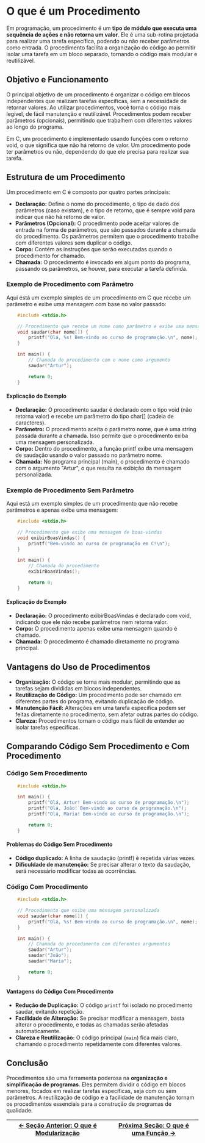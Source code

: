 # O que é um Procedimento

Em programação, um procedimento é um **tipo de módulo que executa uma sequência de ações e não retorna um valor**. Ele é uma sub-rotina projetada para realizar uma tarefa específica, podendo ou não receber parâmetros como entrada. O procedimento facilita a organização do código ao permitir isolar uma tarefa em um bloco separado, tornando o código mais modular e reutilizável.

## Objetivo e Funcionamento

O principal objetivo de um procedimento é organizar o código em blocos independentes que realizam tarefas específicas, sem a necessidade de retornar valores. Ao utilizar procedimentos, você torna o código mais legível, de fácil manutenção e reutilizável. Procedimentos podem receber parâmetros (opcionais), permitindo que trabalhem com diferentes valores ao longo do programa.

Em C, um procedimento é implementado usando funções com o retorno void, o que significa que não há retorno de valor. Um procedimento pode ter parâmetros ou não, dependendo do que ele precisa para realizar sua tarefa.

## Estrutura de um Procedimento

Um procedimento em C é composto por quatro partes principais:

-   **Declaração:** Define o nome do procedimento, o tipo de dado dos parâmetros (caso existam), e o tipo de retorno, que é sempre void para indicar que não há retorno de valor.
-   **Parâmetros (Opcional):** O procedimento pode aceitar valores de entrada na forma de parâmetros, que são passados durante a chamada do procedimento. Os parâmetros permitem que o procedimento trabalhe com diferentes valores sem duplicar o código.
-   **Corpo:** Contém as instruções que serão executadas quando o procedimento for chamado.
-   **Chamada:** O procedimento é invocado em algum ponto do programa, passando os parâmetros, se houver, para executar a tarefa definida.

### Exemplo de Procedimento com Parâmetro

Aqui está um exemplo simples de um procedimento em C que recebe um parâmetro e exibe uma mensagem com base no valor passado:

```c
    #include <stdio.h>

    // Procedimento que recebe um nome como parâmetro e exibe uma mensagem
    void saudar(char nome[]) {
        printf("Olá, %s! Bem-vindo ao curso de programação.\n", nome);
    }

    int main() {
        // Chamada do procedimento com o nome como argumento
        saudar("Artur");

        return 0;
    }
```

#### Explicação do Exemplo

-   **Declaração:** O procedimento saudar é declarado com o tipo void (não retorna valor) e recebe um parâmetro do tipo char[] (cadeia de caracteres).
-   **Parâmetro:** O procedimento aceita o parâmetro nome, que é uma string passada durante a chamada. Isso permite que o procedimento exiba uma mensagem personalizada.
-   **Corpo:** Dentro do procedimento, a função printf exibe uma mensagem de saudação usando o valor passado no parâmetro nome.
-   **Chamada:** No programa principal (main), o procedimento é chamado com o argumento "Artur", o que resulta na exibição da mensagem personalizada.

### Exemplo de Procedimento Sem Parâmetro

Aqui está um exemplo simples de um procedimento que não recebe parâmetros e apenas exibe uma mensagem:

```c
    #include <stdio.h>

    // Procedimento que exibe uma mensagem de boas-vindas
    void exibirBoasVindas() {
        printf("Bem-vindo ao curso de programação em C!\n");
    }

    int main() {
        // Chamada do procedimento
        exibirBoasVindas();

        return 0;
    }
```

#### Explicação do Exemplo

-   **Declaração:** O procedimento exibirBoasVindas é declarado com void, indicando que ele não recebe parâmetros nem retorna valor.
-   **Corpo:** O procedimento apenas exibe uma mensagem quando é chamado.
-   **Chamada:** O procedimento é chamado diretamente no programa principal.

## Vantagens do Uso de Procedimentos

-   **Organização:** O código se torna mais modular, permitindo que as tarefas sejam divididas em blocos independentes.
-   **Reutilização de Código:** Um procedimento pode ser chamado em diferentes partes do programa, evitando duplicação de código.
-   **Manutenção Fácil:** Alterações em uma tarefa específica podem ser feitas diretamente no procedimento, sem afetar outras partes do código.
-   **Clareza:** Procedimentos tornam o código mais fácil de entender ao isolar tarefas específicas.

## Comparando Código Sem Procedimento e Com Procedimento

### Código Sem Procedimento

```c
    #include <stdio.h>

    int main() {
        printf("Olá, Artur! Bem-vindo ao curso de programação.\n");
        printf("Olá, João! Bem-vindo ao curso de programação.\n");
        printf("Olá, Maria! Bem-vindo ao curso de programação.\n");

        return 0;
    }
```

#### Problemas do Código Sem Procedimento

-   **Código duplicado:** A linha de saudação (printf) é repetida várias vezes.
-   **Dificuldade de manutenção:** Se precisar alterar o texto da saudação, será necessário modificar todas as ocorrências.

### Código Com Procedimento

```c
    #include <stdio.h>

    // Procedimento que exibe uma mensagem personalizada
    void saudar(char nome[]) {
        printf("Olá, %s! Bem-vindo ao curso de programação.\n", nome);
    }

    int main() {
        // Chamada do procedimento com diferentes argumentos
        saudar("Artur");
        saudar("João");
        saudar("Maria");

        return 0;
    }
```

#### Vantagens do Código Com Procedimento

-   **Redução de Duplicação:** O código `printf` foi isolado no procedimento saudar, evitando repetição.
-   **Facilidade de Alteração:** Se precisar modificar a mensagem, basta alterar o procedimento, e todas as chamadas serão afetadas automaticamente.
-   **Clareza e Reutilização:** O código principal (`main`) fica mais claro, chamando o procedimento repetidamente com diferentes valores.

## Conclusão

Procedimentos são uma ferramenta poderosa na **organização e simplificação de programas**. Eles permitem dividir o código em blocos menores, focados em realizar tarefas específicas, seja com ou sem parâmetros. A reutilização de código e a facilidade de manutenção tornam os procedimentos essenciais para a construção de programas de qualidade.

| [← Seção Anterior: O que é Modularização](https://github.com/arturbomtempo-dev/programming-logic-course/blob/main/materiais/06-modularizacao/06.01-o-que-e-modularizacao.md) | [Próxima Seção: O que é uma Função →](https://github.com/arturbomtempo-dev/programming-logic-course/blob/main/materiais/06-modularizacao/06.03-funcao.md) |
| ------------------------------------------------------------------------------------------------------------------------------------------------------------------------------ | ----------------------------------------------------------------------------------------------------------------------------------------------------------- |

